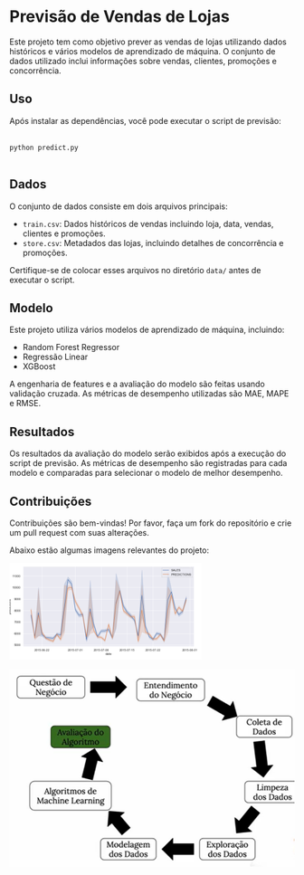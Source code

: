 <!DOCTYPE html>
<html lang="pt-BR">
<head>
    <meta charset="UTF-8">
    <meta name="viewport" content="width=device-width, initial-scale=1.0">
    <title>Previsão de Vendas de Lojas</title>
</head>
<body>

<h1>Previsão de Vendas de Lojas</h1>

<p>Este projeto tem como objetivo prever as vendas de lojas utilizando dados históricos e vários modelos de aprendizado de máquina. O conjunto de dados utilizado inclui informações sobre vendas, clientes, promoções e concorrência.</p>


<h2 id="uso">Uso</h2>
<p>Após instalar as dependências, você pode executar o script de previsão:</p>
<pre>
<code>
python predict.py
</code>
</pre>

<h2 id="dados">Dados</h2>
<p>O conjunto de dados consiste em dois arquivos principais:</p>
<ul>
    <li><code>train.csv</code>: Dados históricos de vendas incluindo loja, data, vendas, clientes e promoções.</li>
    <li><code>store.csv</code>: Metadados das lojas, incluindo detalhes de concorrência e promoções.</li>
</ul>
<p>Certifique-se de colocar esses arquivos no diretório <code>data/</code> antes de executar o script.</p>

<h2 id="modelo">Modelo</h2>
<p>Este projeto utiliza vários modelos de aprendizado de máquina, incluindo:</p>
<ul>
    <li>Random Forest Regressor</li>
    <li>Regressão Linear</li>
    <li>XGBoost</li>
</ul>
<p>A engenharia de features e a avaliação do modelo são feitas usando validação cruzada. As métricas de desempenho utilizadas são MAE, MAPE e RMSE.</p>

<h2 id="resultados">Resultados</h2>
<p>Os resultados da avaliação do modelo serão exibidos após a execução do script de previsão. As métricas de desempenho são registradas para cada modelo e comparadas para selecionar o modelo de melhor desempenho.</p>

<h2 id="contribuicoes">Contribuições</h2>
<p>Contribuições são bem-vindas! Por favor, faça um fork do repositório e crie um pull request com suas alterações.</p>


</body>
</html>

<p>Abaixo estão algumas imagens relevantes do projeto:</p>
<p><img src="https://github.com/SaraEmilay/Predict_Time_Series_Test/blob/main/foto%201.png?raw=true" alt="Foto 1" style="max-width:100%;"></p>
<p><img src="https://github.com/SaraEmilay/Predict_Time_Series_Test/blob/main/foto%202.png?raw=true" alt="Foto 2" style="max-width:100%;"></p>

